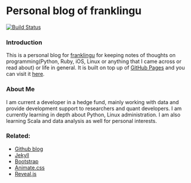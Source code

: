 Personal blog of franklingu
====================

[![Build Status](https://travis-ci.org/franklingu/franklingu.github.io.svg?branch=master)](https://travis-ci.org/franklingu/franklingu.github.io)

### Introduction
This is a personal blog for [franklingu](mailto:franklingujunchao@gmail.com) for keeping notes of thoughts on programming(Python, Ruby, iOS, Linux or anything that I came across or read about) or life in general. It is built on top up of [GitHub Pages](https://pages.github.com/) and you can visit it [here](http://franklingu.github.io/).

### About Me
I am current a developer in a hedge fund, mainly working with data and provide development support to researchers and quant developers. I am currently learning in depth about Python, Linux administration. I am also learning Scala and data analysis as well for personal interests.


### Related:

* [Github blog](https://help.github.com/articles/using-jekyll-with-pages)
* [Jekyll](http://jekyllrb.com/)
* [Bootstrap](http://getbootstrap.com/)
* [Animate.css](https://github.com/daneden/animate.css)
* [Reveal.js](https://github.com/hakimel/reveal.js/)
